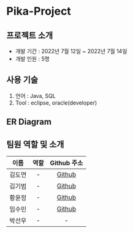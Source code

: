 # Pika-Project
## 프로젝트 소개
* 개발 기간 : 2022년 7월 12일 ~ 2022년 7월 14일
* 개발 인원 : 5명

## 사용 기술
1. 언어 : Java, SQL
2. Tool : eclipse, oracle(developer)

## ER Diagram

## 팀원 역할 및 소개
|  이름  |  역할  |                 Github 주소                 |
| :----: | :----: | :-----------------------------------------: |
| 김도연 |  -  |     [Github](https://github.com/kdn00)     |
| 김기범 |  -  |   [Github](https://github.com/colaage23)    |
| 황윤정 |  -  |   [Github](https://github.com/jjenniyun)   |
| 임수민 |  -  |    [Github](https://github.com/wjdrmstnals)    |
| 박선우 |  -  | - |
